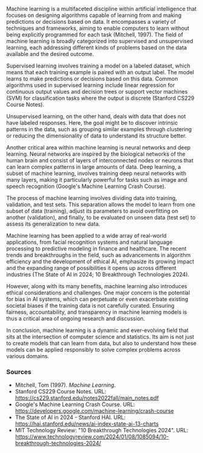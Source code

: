 <!-- 
Generated by: chatgpt
Prompt type: sources
Generated at: 2025-06-06T23:46:12.163257
-->

Machine learning is a multifaceted discipline within artificial intelligence that focuses on designing algorithms capable of learning from and making predictions or decisions based on data. It encompasses a variety of techniques and frameworks, aiming to enable computers to learn without being explicitly programmed for each task (Mitchell, 1997). The field of machine learning is broadly categorized into supervised and unsupervised learning, each addressing different kinds of problems based on the data available and the desired outcome.

Supervised learning involves training a model on a labeled dataset, which means that each training example is paired with an output label. The model learns to make predictions or decisions based on this data. Common algorithms used in supervised learning include linear regression for continuous output values and decision trees or support vector machines (SVM) for classification tasks where the output is discrete (Stanford CS229 Course Notes).

Unsupervised learning, on the other hand, deals with data that does not have labeled responses. Here, the goal might be to discover intrinsic patterns in the data, such as grouping similar examples through clustering or reducing the dimensionality of data to understand its structure better.

Another critical area within machine learning is neural networks and deep learning. Neural networks are inspired by the biological networks of the human brain and consist of layers of interconnected nodes or neurons that can learn complex patterns in large amounts of data. Deep learning, a subset of machine learning, involves training deep neural networks with many layers, making it particularly powerful for tasks such as image and speech recognition (Google's Machine Learning Crash Course).

The process of machine learning involves dividing data into training, validation, and test sets. This separation allows the model to learn from one subset of data (training), adjust its parameters to avoid overfitting on another (validation), and finally, to be evaluated on unseen data (test set) to assess its generalization to new data.

Machine learning has been applied to a wide array of real-world applications, from facial recognition systems and natural language processing to predictive modeling in finance and healthcare. The recent trends and breakthroughs in the field, such as advancements in algorithm efficiency and the development of ethical AI, emphasize its growing impact and the expanding range of possibilities it opens up across different industries (The State of AI in 2024; 10 Breakthrough Technologies 2024).

However, along with its many benefits, machine learning also introduces ethical considerations and challenges. One major concern is the potential for bias in AI systems, which can perpetuate or even exacerbate existing societal biases if the training data is not carefully curated. Ensuring fairness, accountability, and transparency in machine learning models is thus a critical area of ongoing research and discussion.

In conclusion, machine learning is a dynamic and ever-evolving field that sits at the intersection of computer science and statistics. Its aim is not just to create models that can learn from data, but also to understand how these models can be applied responsibly to solve complex problems across various domains.

### Sources

- Mitchell, Tom (1997). *Machine Learning*. 
- Stanford CS229 Course Notes. URL: https://cs229.stanford.edu/notes2022fall/main_notes.pdf
- Google's Machine Learning Crash Course. URL: https://developers.google.com/machine-learning/crash-course
- The State of AI in 2024 - Stanford HAI. URL: https://hai.stanford.edu/news/ai-index-state-ai-13-charts
- MIT Technology Review: "10 Breakthrough Technologies 2024". URL: https://www.technologyreview.com/2024/01/08/1085094/10-breakthrough-technologies-2024/